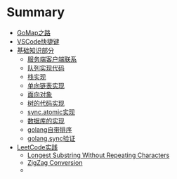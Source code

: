 # Summary

- [GoMap之路](README.md)
- [VSCode快捷键](vskey.md)
- [基础知识部分]()
    - [服务端客户端联系](srvcli.md)
    - [队列实现代码](queue.md)
    - [栈实现](stack.md)
    - [单向链表实现](link.md)
    - [面向对象](oo.md)
    - [树的代码实现](tree.md)
    - [sync.atomic实现](atomic.md)
    - [数据库的实现](db.md)
    - [golang自带排序](sortg.md)
    - [golang.sync验证](sync.md)
- [LeetCode实践]()
    - [Longest Substring Without Repeating Characters](longest.md)
    - [ZigZag Conversion](zigzag.md)
    - []()